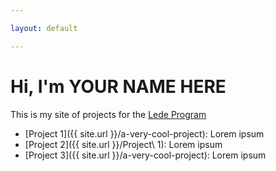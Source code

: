 ```yaml
---

layout: default

---
```


# Hi, I'm YOUR NAME HERE

This is my site of projects for the [Lede Program](http://ledeprogram.com)

* [Project 1]({{ site.url }}/a-very-cool-project): Lorem ipsum
* [Project 2]({{ site.url }}/Project\ 1): Lorem ipsum
* [Project 3]({{ site.url }}/a-very-cool-project): Lorem ipsum